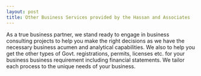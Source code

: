 ```yaml
---
layout: post
title: Other Business Services provided by the Hassan and Associates
---
```


As a true business partner, we stand ready to engage in business consulting projects to help you make the right decisions as we have the necessary business acumen and analytical capabilities. We also to help you get the other types of Govt. registrations, permits, licenses etc. for your business business requirement including financial statements. We tailor each process to the unique needs of your business.